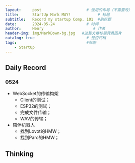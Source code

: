 ```yaml
---
layout:     post                    # 使用的布局（不需要改）
title:      StartUp Mark MAY!            # 标题 
subtitle:   Record my startup Comp. 101  #副标题
date:       2024-05-24              # 时间
author:     Henry                      # 作者
header-img: img/MarkDown-bg.jpg   #这篇文章标题背景图片
catalog: true                       # 是否归档
tags:                               #标签
    - StartUp
---
```


## Daily Record
### 0524
- WebSocket的传输构架
  - Client的测试；
  - ESP32的测试；
  - 完成文件传输；
  - WAV的传输；
- 陪伴机器人
  - 找到Lovot的HMW；
  - 找到Paro的HMW；
    
## Thinking
